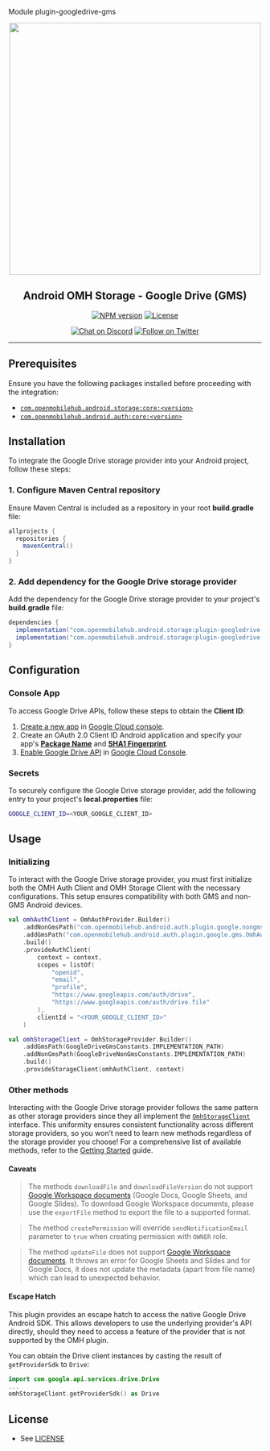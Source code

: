 Module plugin-googledrive-gms

<p align="center">
  <a href="https://openmobilehub.github.io/android-omh-storage/docs/">
    <img width="500px" src="https://openmobilehub.org/wp-content/uploads/sites/13/2024/06/OpenMobileHub-horizontal-color.svg"/><br/>
  </a>
  <h2 align="center">Android OMH Storage - Google Drive (GMS)</h2>
</p>

<p align="center">
  <a href="https://central.sonatype.com/artifact/com.openmobilehub.android.storage/plugin-googledrive-gms"><img src="https://img.shields.io/maven-central/v/com.openmobilehub.android.storage/plugin-googledrive-gms" alt="NPM version"/></a>
  <a href="https://github.com/openmobilehub/android-omh-storage/blob/main/LICENSE"><img src="https://img.shields.io/github/license/openmobilehub/android-omh-storage" alt="License"/></a>
</p>

<p align="center">
  <a href="https://discord.com/invite/yTAFKbeVMw"><img src="https://img.shields.io/discord/1115727214827278446.svg?style=flat&colorA=7289da&label=Chat%20on%20Discord" alt="Chat on Discord"/></a>
  <a href="https://twitter.com/openmobilehub"><img src="https://img.shields.io/twitter/follow/rnfirebase.svg?style=flat&colorA=1da1f2&colorB=&label=Follow%20on%20Twitter" alt="Follow on Twitter"/></a>
</p>

---

## Prerequisites

Ensure you have the following packages installed before proceeding with the integration:

- [`com.openmobilehub.android.storage:core:<version>`](https://openmobilehub.github.io/android-omh-storage/docs/core)
- [`com.openmobilehub.android.auth:core:<version>`](https://github.com/openmobilehub/android-omh-auth)

## Installation

To integrate the Google Drive storage provider into your Android project, follow these steps:

### 1. Configure Maven Central repository

Ensure Maven Central is included as a repository in your root **build.gradle** file:

```gradle
allprojects {
  repositories {
    mavenCentral()
  }
}
```

### 2. Add dependency for the Google Drive storage provider

Add the dependency for the Google Drive storage provider to your project's **build.gradle** file:

```gradle
dependencies {
  implementation("com.openmobilehub.android.storage:plugin-googledrive-gms:<version>")
  implementation("com.openmobilehub.android.storage:plugin-googledrive-non-gms:<version>")
}
```

## Configuration

### Console App

To access Google Drive APIs, follow these steps to obtain the **Client ID**:

1. [Create a new app](https://developers.google.com/identity/protocols/oauth2/native-app#android) in [Google Cloud console](https://console.cloud.google.com/projectcreate).
2. Create an OAuth 2.0 Client ID Android application and specify your app's [**Package Name**](https://developer.android.com/build/configure-app-module#set-application-id) and [**SHA1 Fingerprint**](https://support.google.com/cloud/answer/6158849?authuser=1#installedapplications&zippy=%2Cnative-applications%2Candroid).
3. [Enable Google Drive API](https://support.google.com/googleapi/answer/6158841) in [Google Cloud Console](https://console.developers.google.com).

### Secrets

To securely configure the Google Drive storage provider, add the following entry to your project's **local.properties** file:

```bash
GOOGLE_CLIENT_ID=<YOUR_GOOGLE_CLIENT_ID>
```

## Usage

### Initializing

To interact with the Google Drive storage provider, you must first initialize both the OMH Auth Client and OMH Storage Client with the necessary configurations. This setup ensures compatibility with both GMS and non-GMS Android devices.

```kotlin
val omhAuthClient = OmhAuthProvider.Builder()
    .addNonGmsPath("com.openmobilehub.android.auth.plugin.google.nongms.presentation.OmhAuthFactoryImpl")
    .addGmsPath("com.openmobilehub.android.auth.plugin.google.gms.OmhAuthFactoryImpl")
    .build()
    .provideAuthClient(
        context = context,
        scopes = listOf(
            "openid",
            "email",
            "profile",
            "https://www.googleapis.com/auth/drive",
            "https://www.googleapis.com/auth/drive.file"
        ),
        clientId = "<YOUR_GOOGLE_CLIENT_ID>"
    )

val omhStorageClient = OmhStorageProvider.Builder()
    .addGmsPath(GoogleDriveGmsConstants.IMPLEMENTATION_PATH)
    .addNonGmsPath(GoogleDriveNonGmsConstants.IMPLEMENTATION_PATH)
    .build()
    .provideStorageClient(omhAuthClient, context)
```

### Other methods

Interacting with the Google Drive storage provider follows the same pattern as other storage providers since they all implement the [`OmhStorageClient`](https://openmobilehub.github.io/android-omh-storage/api/packages/core/com.openmobilehub.android.storage.core/-omh-storage-client) interface. This uniformity ensures consistent functionality across different storage providers, so you won’t need to learn new methods regardless of the storage provider you choose! For a comprehensive list of available methods, refer to the [Getting Started](https://openmobilehub.github.io/android-omh-storage/docs/getting-started#usage) guide.

#### Caveats

> The methods `downloadFile` and `downloadFileVersion` do not support [Google Workspace documents](https://developers.google.com/drive/api/guides/about-files#types:~:text=Google%20Workspace%20document,MIME%20types.) (Google Docs, Google Sheets, and Google Slides). To download Google Workspace documents, please use the `exportFile` method to export the file to a supported format.

> The method `createPermission` will override `sendNotificationEmail` parameter to `true` when creating permission with `OWNER` role.

> The method `updateFile` does not support [Google Workspace documents](https://developers.google.com/drive/api/guides/about-files#types:~:text=Google%20Workspace%20document,MIME%20types). It throws an error for Google Sheets and Slides and for Google Docs, it does not update the metadata (apart from file name) which can lead to unexpected behavior.

#### Escape Hatch

This plugin provides an escape hatch to access the native Google Drive Android SDK. This allows developers to use the underlying provider's API directly, should they need to access a feature of the provider that is not supported by the OMH plugin.

You can obtain the Drive client instances by casting the result of `getProviderSdk` to `Drive`:

```kotlin
import com.google.api.services.drive.Drive
...
omhStorageClient.getProviderSdk() as Drive
```

## License

- See [LICENSE](https://github.com/openmobilehub/android-omh-storage/blob/main/LICENSE)
